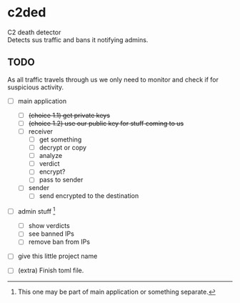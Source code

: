 # c2ded

C2 death detector \
Detects sus traffic and bans it notifying admins.

## TODO

As all traffic travels through us we only need to monitor and check if for suspicious activity.

- [ ] main application
  - [ ] ~~\(choice 1.1) get private keys~~
  - [ ] ~~\(choice 1.2) use our public key for stuff coming to us~~
  - [ ] receiver
    - [ ] get something
    - [ ] decrypt or copy
    - [ ] analyze
    - [ ] verdict
    - [ ] encrypt?
    - [ ] pass to sender
  - [ ] sender
    - [ ] send encrypted to the destination

- [ ] admin stuff [^1]
  - [ ] show verdicts
  - [ ] see banned IPs
  - [ ] remove ban from IPs

- [ ] give this little project name

- [ ] \(extra) Finish toml file.

[^1]: This one may be part of main application or something separate.
